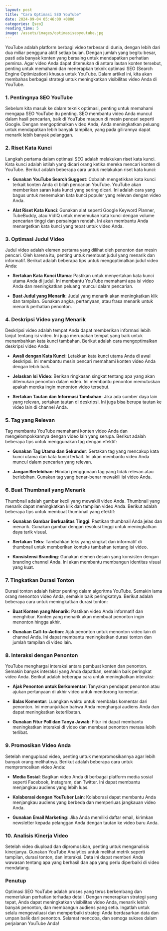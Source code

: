 ```yaml
---
layout: post
title: "Cara Optimasi SEO YouTube"
date: 2024-09-04 05:46:00 +0800
categories: [seo]
reading_time: 5
image: /assets/images/optimasiseoyoutube.jpg
---
```


YouTube adalah platform berbagi video terbesar di dunia, dengan lebih dari dua miliar pengguna aktif setiap bulan. Dengan jumlah yang begitu besar, pasti ada banyak konten yang bersaing untuk mendapatkan perhatian pemirsa. Agar video Anda dapat ditemukan di antara lautan konten tersebut, penting untuk memahami dan menerapkan teknik optimasi SEO (Search Engine Optimization) khusus untuk YouTube. Dalam artikel ini, kita akan membahas berbagai strategi untuk meningkatkan visibilitas video Anda di YouTube.

### 1. Pentingnya SEO YouTube

Sebelum kita masuk ke dalam teknik optimasi, penting untuk memahami mengapa SEO YouTube itu penting. SEO membantu video Anda muncul dalam hasil pencarian, baik di YouTube maupun di mesin pencari seperti Google. Dengan mengoptimalkan video Anda, Anda meningkatkan peluang untuk mendapatkan lebih banyak tampilan, yang pada gilirannya dapat menarik lebih banyak pelanggan.

### 2. Riset Kata Kunci

Langkah pertama dalam optimasi SEO adalah melakukan riset kata kunci. Kata kunci adalah istilah yang dicari orang ketika mereka mencari konten di YouTube. Berikut adalah beberapa cara untuk melakukan riset kata kunci:

- **Gunakan YouTube Search Suggest**: Cobalah mengetikkan kata kunci terkait konten Anda di bilah pencarian YouTube. YouTube akan memberikan saran kata kunci yang sering dicari. Ini adalah cara yang bagus untuk menemukan kata kunci populer yang relevan dengan video Anda.

- **Alat Riset Kata Kunci**: Gunakan alat seperti Google Keyword Planner, TubeBuddy, atau VidIQ untuk menemukan kata kunci dengan volume pencarian tinggi dan persaingan rendah. Ini akan membantu Anda menargetkan kata kunci yang tepat untuk video Anda.

### 3. Optimasi Judul Video

Judul video adalah elemen pertama yang dilihat oleh penonton dan mesin pencari. Oleh karena itu, penting untuk membuat judul yang menarik dan informatif. Berikut adalah beberapa tips untuk mengoptimalkan judul video Anda:

- **Sertakan Kata Kunci Utama**: Pastikan untuk menyertakan kata kunci utama Anda di judul. Ini membantu YouTube memahami apa isi video Anda dan meningkatkan peluang muncul dalam pencarian.

- **Buat Judul yang Menarik**: Judul yang menarik akan meningkatkan klik dan tampilan. Gunakan angka, pertanyaan, atau frasa menarik untuk menarik perhatian penonton.

### 4. Deskripsi Video yang Menarik

Deskripsi video adalah tempat Anda dapat memberikan informasi lebih lanjut tentang isi video. Ini juga merupakan tempat yang baik untuk menambahkan kata kunci tambahan. Berikut adalah cara mengoptimalkan deskripsi video Anda:

- **Awali dengan Kata Kunci**: Letakkan kata kunci utama Anda di awal deskripsi. Ini membantu mesin pencari memahami konten video Anda dengan lebih baik.

- **Jelaskan Isi Video**: Berikan ringkasan singkat tentang apa yang akan ditemukan penonton dalam video. Ini membantu penonton memutuskan apakah mereka ingin menonton video tersebut.

- **Sertakan Tautan dan Informasi Tambahan**: Jika ada sumber daya lain yang relevan, sertakan tautan di deskripsi. Ini juga bisa berupa tautan ke video lain di channel Anda.

### 5. Tag yang Relevan

Tag membantu YouTube memahami konten video Anda dan mengelompokkannya dengan video lain yang serupa. Berikut adalah beberapa tips untuk menggunakan tag dengan efektif:

- **Gunakan Tag Utama dan Sekunder**: Sertakan tag yang mencakup kata kunci utama dan kata kunci terkait. Ini akan membantu video Anda muncul dalam pencarian yang relevan.

- **Jangan Berlebihan**: Hindari penggunaan tag yang tidak relevan atau berlebihan. Gunakan tag yang benar-benar mewakili isi video Anda.

### 6. Buat Thumbnail yang Menarik

Thumbnail adalah gambar kecil yang mewakili video Anda. Thumbnail yang menarik dapat meningkatkan klik dan tampilan video Anda. Berikut adalah beberapa tips untuk membuat thumbnail yang efektif:

- **Gunakan Gambar Berkualitas Tinggi**: Pastikan thumbnail Anda jelas dan menarik. Gunakan gambar dengan resolusi tinggi untuk meningkatkan daya tarik visual.

- **Sertakan Teks**: Tambahkan teks yang singkat dan informatif di thumbnail untuk memberikan konteks tambahan tentang isi video.

- **Konsistensi Branding**: Gunakan elemen desain yang konsisten dengan branding channel Anda. Ini akan membantu membangun identitas visual yang kuat.

### 7. Tingkatkan Durasi Tonton

Durasi tonton adalah faktor penting dalam algoritma YouTube. Semakin lama orang menonton video Anda, semakin baik peringkatnya. Berikut adalah beberapa cara untuk meningkatkan durasi tonton:

- **Buat Konten yang Menarik**: Pastikan video Anda informatif dan menghibur. Konten yang menarik akan membuat penonton ingin menonton hingga akhir.

- **Gunakan Call-to-Action**: Ajak penonton untuk menonton video lain di channel Anda. Ini dapat membantu meningkatkan durasi tonton dan jumlah tampilan di video lain.

### 8. Interaksi dengan Penonton

YouTube menghargai interaksi antara pembuat konten dan penonton. Semakin banyak interaksi yang Anda dapatkan, semakin baik peringkat video Anda. Berikut adalah beberapa cara untuk meningkatkan interaksi:

- **Ajak Penonton untuk Berkomentar**: Tanyakan pendapat penonton atau ajukan pertanyaan di akhir video untuk mendorong komentar.

- **Balas Komentar**: Luangkan waktu untuk membalas komentar dari penonton. Ini menunjukkan bahwa Anda menghargai audiens Anda dan dapat meningkatkan keterlibatan.

- **Gunakan Fitur Poll dan Tanya Jawab**: Fitur ini dapat membantu meningkatkan interaksi di video dan membuat penonton merasa lebih terlibat.

### 9. Promosikan Video Anda

Setelah mengupload video, penting untuk mempromosikannya agar lebih banyak orang melihatnya. Berikut adalah beberapa cara untuk mempromosikan video Anda:

- **Media Sosial**: Bagikan video Anda di berbagai platform media sosial seperti Facebook, Instagram, dan Twitter. Ini dapat membantu menjangkau audiens yang lebih luas.

- **Kolaborasi dengan YouTuber Lain**: Kolaborasi dapat membantu Anda menjangkau audiens yang berbeda dan memperluas jangkauan video Anda.

- **Gunakan Email Marketing**: Jika Anda memiliki daftar email, kirimkan newsletter kepada pelanggan Anda dengan tautan ke video baru Anda.

### 10. Analisis Kinerja Video

Setelah video diupload dan dipromosikan, penting untuk menganalisis kinerjanya. Gunakan YouTube Analytics untuk melihat metrik seperti tampilan, durasi tonton, dan interaksi. Data ini dapat memberi Anda wawasan tentang apa yang berhasil dan apa yang perlu diperbaiki di video mendatang.

### Penutup

Optimasi SEO YouTube adalah proses yang terus berkembang dan memerlukan perhatian terhadap detail. Dengan menerapkan strategi yang tepat, Anda dapat meningkatkan visibilitas video Anda, menarik lebih banyak penonton, dan membangun audiens yang setia. Ingatlah untuk selalu mengevaluasi dan memperbaiki strategi Anda berdasarkan data dan umpan balik dari penonton. Selamat mencoba, dan semoga sukses dalam perjalanan YouTube Anda!